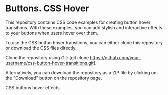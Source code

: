 # Buttons. CSS Hover

This repository contains CSS code examples for creating button hover transitions. With these examples, you can add stylish and interactive effects to your buttons when users hover over them.

To use the CSS button hover transitions, you can either clone this repository or download the CSS files directly.

Clone the repository using Git: [git clone https://github.com/your-username/css-button-hover-transitions.git].

Alternatively, you can download the repository as a ZIP file by clicking on the "Download" button on the repository page.

CSS buttons hover effects.